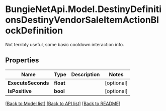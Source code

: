 # BungieNetApi.Model.DestinyDefinitionsDestinyVendorSaleItemActionBlockDefinition
Not terribly useful, some basic cooldown interaction info.
## Properties

Name | Type | Description | Notes
------------ | ------------- | ------------- | -------------
**ExecuteSeconds** | **float** |  | [optional] 
**IsPositive** | **bool** |  | [optional] 

[[Back to Model list]](../README.md#documentation-for-models) [[Back to API list]](../README.md#documentation-for-api-endpoints) [[Back to README]](../README.md)

